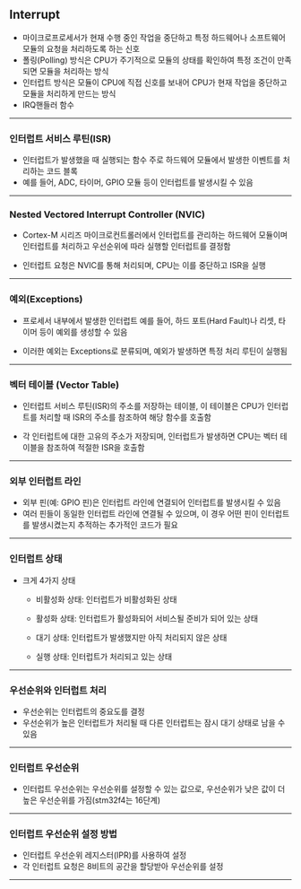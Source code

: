 ## Interrupt
- 마이크로프로세서가 현재 수행 중인 작업을 중단하고 특정 하드웨어나 소프트웨어 모듈의 요청을 처리하도록 하는 신호
- 폴링(Polling) 방식은 CPU가 주기적으로 모듈의 상태를 확인하여 특정 조건이 만족되면 모듈을 처리하는 방식
- 인터럽트 방식은 모듈이 CPU에 직접 신호를 보내어 CPU가 현재 작업을 중단하고 모듈을 처리하게 만드는 방식
- IRQ핸들러 함수 
***
### 인터럽트 서비스 루틴(ISR)
- 인터럽트가 발생했을 때 실행되는 함수 주로 하드웨어 모듈에서 발생한 이벤트를 처리하는 코드 블록
- 예를 들어, ADC, 타이머, GPIO 모듈 등이 인터럽트를 발생시킬 수 있음
***
### Nested Vectored Interrupt Controller (NVIC)
- Cortex-M 시리즈 마이크로컨트롤러에서 인터럽트를 관리하는 하드웨어 모듈이며 인터럽트를 처리하고 우선순위에 따라 실행할 인터럽트를 결정함

- 인터럽트 요청은 NVIC를 통해 처리되며, CPU는 이를 중단하고 ISR을 실행
***
### 예외(Exceptions)
- 프로세서 내부에서 발생한 인터럽트 예를 들어, 하드 포트(Hard Fault)나 리셋, 타이머 등이 예외를 생성할 수 있음

- 이러한 예외는 Exceptions로 분류되며, 예외가 발생하면 특정 처리 루틴이 실행됨
***
### 벡터 테이블 (Vector Table)
- 인터럽트 서비스 루틴(ISR)의 주소를 저장하는 테이블, 이 테이블은 CPU가 인터럽트를 처리할 때 ISR의 주소를 참조하여 해당 함수를 호출함

- 각 인터럽트에 대한 고유의 주소가 저장되며, 인터럽트가 발생하면 CPU는 벡터 테이블을 참조하여 적절한 ISR을 호출함
***
### 외부 인터럽트 라인
- 외부 핀(예: GPIO 핀)은 인터럽트 라인에 연결되어 인터럽트를 발생시킬 수 있음
- 여러 핀들이 동일한 인터럽트 라인에 연결될 수 있으며, 이 경우 어떤 핀이 인터럽트를 발생시켰는지 추적하는 추가적인 코드가 필요
***
### 인터럽트 상태
- 크게 4가지 상태

  - 비활성화 상태: 인터럽트가 비활성화된 상태

  - 활성화 상태: 인터럽트가 활성화되어 서비스될 준비가 되어 있는 상태

  - 대기 상태: 인터럽트가 발생했지만 아직 처리되지 않은 상태

  - 실행 상태: 인터럽트가 처리되고 있는 상태
***
### 우선순위와 인터럽트 처리
- 우선순위는 인터럽트의 중요도를 결정
-  우선순위가 높은 인터럽트가 처리될 때 다른 인터럽트는 잠시 대기 상태로 남을 수 있음
***
### 인터럽트 우선순위
- 인터럽트 우선순위는 우선순위를 설정할 수 있는 값으로, 우선순위가 낮은 값이 더 높은 우선순위를 가짐(stm32f4는 16단계)
  
***
### 인터럽트 우선순위 설정 방법
- 인터럽트 우선순위 레지스터(IPR)를 사용하여 설정
- 각 인터럽트 요청은 8비트의 공간을 할당받아 우선순위를 설정
***
